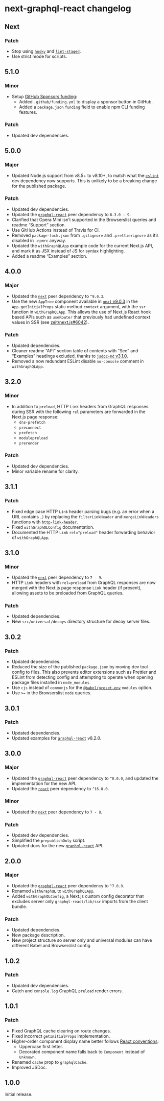 # next-graphql-react changelog

## Next

### Patch

- Stop using [`husky`](https://npm.im/husky) and [`lint-staged`](https://npm.im/lint-staged).
- Use strict mode for scripts.

## 5.1.0

### Minor

- Setup [GitHub Sponsors funding](https://github.com/sponsors/jaydenseric):
  - Added `.github/funding.yml` to display a sponsor button in GitHub.
  - Added a `package.json` `funding` field to enable npm CLI funding features.

### Patch

- Updated dev dependencies.

## 5.0.0

### Major

- Updated Node.js support from v8.5+ to v8.10+, to match what the [`eslint`](https://npm.im/eslint) dev dependency now supports. This is unlikely to be a breaking change for the published package.

### Patch

- Updated dev dependencies.
- Updated the [`graphql-react`](https://npm.im/graphql-react) peer dependency to `8.3.0 - 9`.
- Clarified that Opera Mini isn’t supported in the Browserslist queries and readme “Support” section.
- Use GitHub Actions instead of Travis for CI.
- Removed `package-lock.json` from `.gitignore` and `.prettierignore` as it’s disabled in `.npmrc` anyway.
- Updated the `withGraphQLApp` example code for the current Next.js API, and mark it as JSX instead of JS for syntax highlighting.
- Added a readme “Examples” section.

## 4.0.0

### Major

- Updated the [`next`](https://npm.im/next) peer dependency to `^9.0.3`.
- Use the new `AppTree` component available in [`next` v9.0.3](https://github.com/zeit/next.js/releases/tag/v9.0.3) in the `App.getInitialProps` static method `context` argument, with the `ssr` function in `withGraphQLApp`. This allows the use of Next.js React hook based APIs such as `useRouter` that previously had undefined context values in SSR (see [zeit/next.js#6042](https://github.com/zeit/next.js/issues/6042)).

### Patch

- Updated dependencies.
- Cleaner readme “API” section table of contents with “See” and “Examples” headings excluded, thanks to [`jsdoc-md` v3.1.0](https://github.com/jaydenseric/jsdoc-md/releases/tag/v3.1.0).
- Removed a now redundant ESLint disable `no-console` comment in `withGraphQLApp`.

## 3.2.0

### Minor

- In addition to `preload`, HTTP `Link` headers from GraphQL responses during SSR with the following `rel` parameters are forwarded in the Next.js page response:
  - `dns-prefetch`
  - `preconnect`
  - `prefetch`
  - `modulepreload`
  - `prerender`

### Patch

- Updated dev dependencies.
- Minor variable rename for clarity.

## 3.1.1

### Patch

- Fixed edge case HTTP `Link` header parsing bugs (e.g. an error when a URL contains `,`) by replacing the `filterLinkHeader` and `mergeLinkHeaders` functions with [`http-link-header`](https://npm.im/http-link-header).
- Fixed `withGraphQLConfig` documentation.
- Documented the HTTP `Link` `rel="preload"` header forwarding behavior of `withGraphQLApp`.

## 3.1.0

### Minor

- Updated the [`next`](https://npm.im/next) peer dependency to `7 - 9`.
- HTTP `Link` headers with `rel=preload` from GraphQL responses are now merged with the Next.js page response `Link` header (if present), allowing assets to be preloaded from GraphQL queries.

### Patch

- Updated dependencies.
- New `src/universal/decoys` directory structure for decoy server files.

## 3.0.2

### Patch

- Updated dependencies.
- Reduced the size of the published `package.json` by moving dev tool config to files. This also prevents editor extensions such as Prettier and ESLint from detecting config and attempting to operate when opening package files installed in `node_modules`.
- Use `cjs` instead of `commonjs` for the [`@babel/preset-env`](https:npm.im/@babel/preset-env) `modules` option.
- Use `>=` in the Browserslist `node` queries.

## 3.0.1

### Patch

- Updated dependencies.
- Updated examples for [`graphql-react`](https:npm.im/graphql-react) v8.2.0.

## 3.0.0

### Major

- Updated the [`graphql-react`](https://npm.im/graphql-react) peer dependency to `^8.0.0`, and updated the implementation for the new API.
- Updated the [`react`](https://npm.im/react) peer dependency to `^16.8.0`.

### Minor

- Updated the [`next`](https://npm.im/next) peer dependency to `7 - 8`.

### Patch

- Updated dev dependencies.
- Simplified the `prepublishOnly` script.
- Updated docs for the new [`graphql-react`](https://npm.im/graphql-react) API.

## 2.0.0

### Major

- Updated the [`graphql-react`](https://npm.im/graphql-react) peer dependency to `^7.0.0`.
- Renamed `withGraphQL` to `withGraphQLApp`.
- Added `withGraphQLConfig`, a Next.js custom config decorator that excludes server only `graphql-react/lib/ssr` imports from the client bundle.

### Patch

- Updated dependencies.
- New package description.
- New project structure so server only and universal modules can have different Babel and Browserslist config.

## 1.0.2

### Patch

- Updated dev dependencies.
- Catch and `console.log` GraphQL `preload` render errors.

## 1.0.1

### Patch

- Fixed GraphQL cache clearing on route changes.
- Fixed incorrect `getInitialProps` implementation.
- Higher-order component display name better follows [React conventions](https://reactjs.org/docs/higher-order-components#convention-wrap-the-display-name-for-easy-debugging):
  - Uppercase first letter.
  - Decorated component name falls back to `Component` instead of `Unknown`.
- Renamed `cache` prop to `graphqlCache`.
- Improved JSDoc.

## 1.0.0

Initial release.
